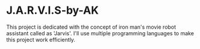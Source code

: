 # J.A.R.V.I.S-by-AK
This project is dedicated with the concept of iron man's movie robot assistant called as 'Jarvis'. I'll use multiple programming languages to make this project work efficiently. 

